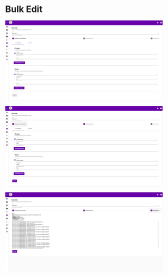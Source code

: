 # Bulk Edit

![](../../.gitbook/assets/bulk-edit.png)

![](../../.gitbook/assets/bulk-edit-step1.png)

![](../../.gitbook/assets/bulk-edit-step3.png)



